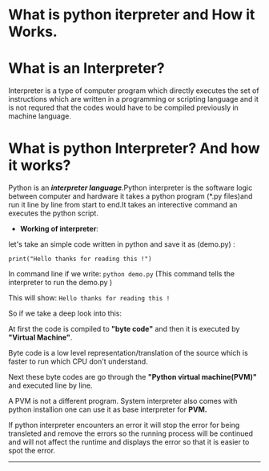 #  What is python iterpreter and How it Works.

# **What is an Interpreter?**
Interpreter is a type of computer program which directly executes the set of instructions which are written in a programming or scripting language and it is not requred that the codes would have to be compiled previously in machine language.

# **What is python Interpreter? And how it works?**
Python is an ***interpreter language***.Python interpreter is the software logic between computer and hardware it takes a python program (*.py files)and run it line by line from start to end.It takes an interective command an executes the python script.
 
 * **Working of interpreter**:

let's take an simple code written in python and save it as (demo.py) :

```
print("Hello thanks for reading this !")
```
In command line if we write: ```python demo.py``` (This command tells the interpreter to run the demo.py )


This will show: ```Hello thanks for reading this !```


So if we take a deep look into this:



At first the code is compiled to **"byte code"** and then it is executed by **"Virtual Machine"**.

Byte code is a low level representation/translation of the source which is faster to run which CPU don't understand.

Next these byte codes are go through the **"Python virtual machine(PVM)"**
and executed line by line. 

A  PVM is not a different program. System interpreter also comes with python installion one can use it as base interpreter for **PVM.**

If python interpreter encounters an error it will stop the error for being transleted and remove the errors so the running process will be continued and will not affect the runtime and displays the error so that it is easier to spot the error. 


---